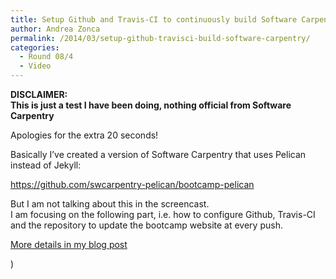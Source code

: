 ```yaml
---
title: Setup Github and Travis-CI to continuously build Software Carpentry
author: Andrea Zonca
permalink: /2014/03/setup-github-travisci-build-software-carpentry/
categories:
  - Round 08/4
  - Video
---
```

**DISCLAIMER:**  
**This is just a test I have been doing, nothing official from Software Carpentry**

Apologies for the extra 20 seconds!

Basically I&#8217;ve created a version of Software Carpentry that uses Pelican instead of Jekyll:

<https://github.com/swcarpentry-pelican/bootcamp-pelican>

But I am not talking about this in the screencast.  
I am focusing on the following part, i.e. how to configure Github, Travis-CI and the repository to update the bootcamp website at every push.

[More details in my blog post][1]

)

 [1]: http://zonca.github.io/2014/02/build-software-carpentry-with-pelican.html
